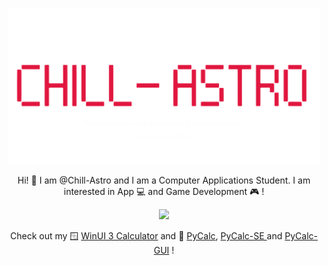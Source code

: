 <p align="center">
  <img src="https://github.com/Chill-Astro/Chill-Astro/blob/main/Brand.png" width="500px">
</p>

<p align="center">
Hi! 👋 I am @Chill-Astro and I am a Computer Applications Student. I am interested in App 💻 and Game Development 🎮 !
</p>


<p align="center">
    <img width="400" src="https://github-readme-stats.vercel.app/api?username=chill-astro&show_icons=true&hide_border=false&theme=holi">
</p>



<p align="center">
Check out my 🪟 <a href="https://github.com/Chill-Astro/Calculator">WinUI 3 Calculator</a> and 🐍 <a href="https://github.com/Chill-Astro/PyCalc">PyCalc</a>, <a href="https://github.com/Chill-Astro/PyCalc-SE">PyCalc-SE </a> and <a href="https://github.com/Chill-Astro/PyCalc-GUI">PyCalc-GUI</a> !
</p>

<!---
Chill-Astro/Chill-Astro is a ✨ special ✨ repository because its `README.md` (this file) appears on your GitHub profile.
You can click the Preview link to take a look at your changes.
--->
